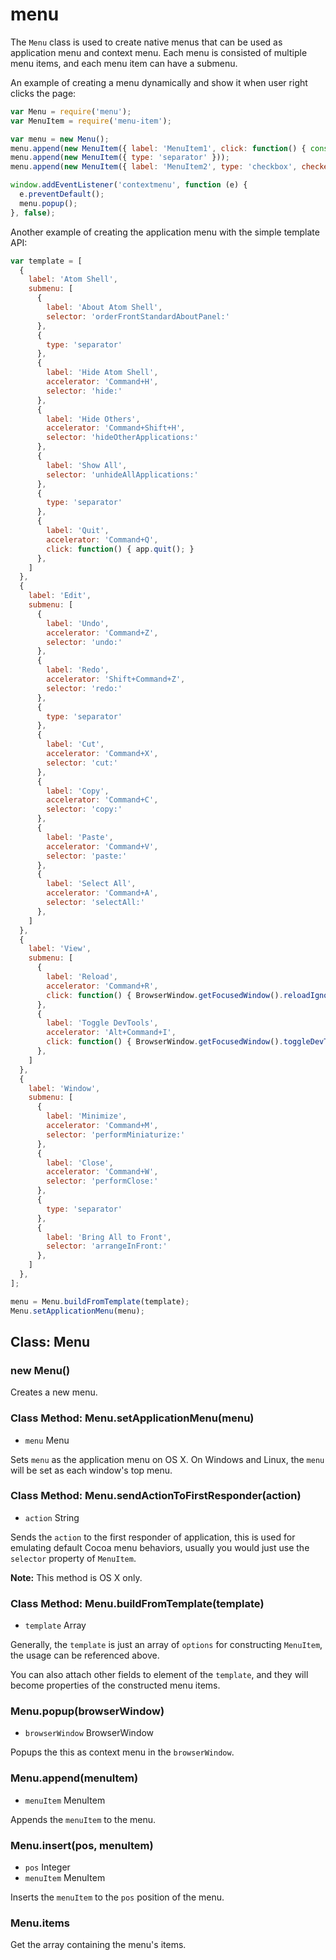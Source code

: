 # menu

The `Menu` class is used to create native menus that can be used as
application menu and context menu. Each menu is consisted of multiple menu
items, and each menu item can have a submenu.

An example of creating a menu dynamically and show it when user right clicks
the page:

```javascript
var Menu = require('menu');
var MenuItem = require('menu-item');

var menu = new Menu();
menu.append(new MenuItem({ label: 'MenuItem1', click: function() { console.log('item 1 clicked'); } }));
menu.append(new MenuItem({ type: 'separator' }));
menu.append(new MenuItem({ label: 'MenuItem2', type: 'checkbox', checked: true }));

window.addEventListener('contextmenu', function (e) {
  e.preventDefault();
  menu.popup();
}, false);
```

Another example of creating the application menu with the simple template API:

```javascript
var template = [
  {
    label: 'Atom Shell',
    submenu: [
      {
        label: 'About Atom Shell',
        selector: 'orderFrontStandardAboutPanel:'
      },
      {
        type: 'separator'
      },
      {
        label: 'Hide Atom Shell',
        accelerator: 'Command+H',
        selector: 'hide:'
      },
      {
        label: 'Hide Others',
        accelerator: 'Command+Shift+H',
        selector: 'hideOtherApplications:'
      },
      {
        label: 'Show All',
        selector: 'unhideAllApplications:'
      },
      {
        type: 'separator'
      },
      {
        label: 'Quit',
        accelerator: 'Command+Q',
        click: function() { app.quit(); }
      },
    ]
  },
  {
    label: 'Edit',
    submenu: [
      {
        label: 'Undo',
        accelerator: 'Command+Z',
        selector: 'undo:'
      },
      {
        label: 'Redo',
        accelerator: 'Shift+Command+Z',
        selector: 'redo:'
      },
      {
        type: 'separator'
      },
      {
        label: 'Cut',
        accelerator: 'Command+X',
        selector: 'cut:'
      },
      {
        label: 'Copy',
        accelerator: 'Command+C',
        selector: 'copy:'
      },
      {
        label: 'Paste',
        accelerator: 'Command+V',
        selector: 'paste:'
      },
      {
        label: 'Select All',
        accelerator: 'Command+A',
        selector: 'selectAll:'
      },
    ]
  },
  {
    label: 'View',
    submenu: [
      {
        label: 'Reload',
        accelerator: 'Command+R',
        click: function() { BrowserWindow.getFocusedWindow().reloadIgnoringCache(); }
      },
      {
        label: 'Toggle DevTools',
        accelerator: 'Alt+Command+I',
        click: function() { BrowserWindow.getFocusedWindow().toggleDevTools(); }
      },
    ]
  },
  {
    label: 'Window',
    submenu: [
      {
        label: 'Minimize',
        accelerator: 'Command+M',
        selector: 'performMiniaturize:'
      },
      {
        label: 'Close',
        accelerator: 'Command+W',
        selector: 'performClose:'
      },
      {
        type: 'separator'
      },
      {
        label: 'Bring All to Front',
        selector: 'arrangeInFront:'
      },
    ]
  },
];

menu = Menu.buildFromTemplate(template);
Menu.setApplicationMenu(menu);
```

## Class: Menu

### new Menu()

Creates a new menu.

### Class Method: Menu.setApplicationMenu(menu)

* `menu` Menu

Sets `menu` as the application menu on OS X. On Windows and Linux, the `menu`
will be set as each window's top menu.

### Class Method: Menu.sendActionToFirstResponder(action)

* `action` String

Sends the `action` to the first responder of application, this is used for
emulating default Cocoa menu behaviors, usually you would just use the
`selector` property of `MenuItem`.

**Note:** This method is OS X only.

### Class Method: Menu.buildFromTemplate(template)

* `template` Array

Generally, the `template` is just an array of `options` for constructing
`MenuItem`, the usage can be referenced above.

You can also attach other fields to element of the `template`, and they will
become properties of the constructed menu items.

### Menu.popup(browserWindow)

* `browserWindow` BrowserWindow

Popups the this as context menu in the `browserWindow`.

### Menu.append(menuItem)

* `menuItem` MenuItem

Appends the `menuItem` to the menu.

### Menu.insert(pos, menuItem)

* `pos` Integer
* `menuItem` MenuItem

Inserts the `menuItem` to the `pos` position of the menu.

### Menu.items

Get the array containing the menu's items.
